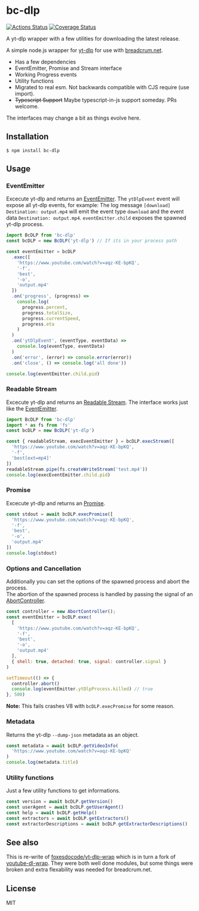 # bc-dlp
[![Actions Status](https://github.com/hifiwi-fi/bc-dlp/workflows/tests/badge.svg)](https://github.com/hifiwi-fi/bc-dlp/actions)
[![Coverage Status](https://coveralls.io/repos/github/hifiwi-fi/bc-dlp/badge.svg?branch=master)](https://coveralls.io/github/hifiwi-fi/bc-dlp?branch=master)

A yt-dlp wrapper with a few utilities for downloading the latest release.

A simple node.js wrapper for [yt-dlp](https://github.com/yt-dlp/yt-dlp) for use with [breadcrum.net](https://breadcrum.net).

- Has a few dependencies
- EventEmitter, Promise and Stream interface
- Working Progress events
- Utility functions
- Migrated to real esm. Not backwards compatible with CJS require (use import).
- ~~Typescript Support~~ Maybe typescript-in-js support someday. PRs welcome.

The interfaces may change a bit as things evolve here.

## Installation

```console
$ npm install bc-dlp
```

## Usage

### EventEmitter

Excecute yt-dlp and returns an [EventEmitter](https://nodejs.org/api/events.html#events_class_eventemitter).
The `ytDlpEvent` event will expose all yt-dlp events, for example:
The log message `[download] Destination: output.mp4` will emit the event type `download` and the event data `Destination: output.mp4`.
`eventEmitter.child` exposes the spawned yt-dlp process.

```js
import BcDLP from 'bc-dlp'
const bcDLP = new BcDLP('yt-dlp') // If its in your process path

const eventEmitter = bcDLP
  .exec([
    'https://www.youtube.com/watch?v=aqz-KE-bpKQ',
    '-f',
    'best',
    '-o',
    'output.mp4'
  ])
  .on('progress', (progress) =>
    console.log(
      progress.percent,
      progress.totalSize,
      progress.currentSpeed,
      progress.eta
    )
  )
  .on('ytDlpEvent', (eventType, eventData) =>
    console.log(eventType, eventData)
  )
  .on('error', (error) => console.error(error))
  .on('close', () => console.log('all done'))

console.log(eventEmitter.child.pid)
```

### Readable Stream

Excecute yt-dlp and returns an [Readable Stream](https://nodejs.org/api/stream.html#stream_class_stream_readable).
The interface works just like the [EventEmitter](#EventEmitter).

```javascript
import BcDLP from 'bc-dlp'
import * as fs from 'fs'
const bcDLP = new BcDLP('yt-dlp')

const { readableStream, execEventEmitter } = bcDLP.execStream([
  'https://www.youtube.com/watch?v=aqz-KE-bpKQ',
  '-f',
  'best[ext=mp4]'
])
readableStream.pipe(fs.createWriteStream('test.mp4'))
console.log(execEventEmitter.child.pid)
```

### Promise

Excecute yt-dlp and returns an [Promise](https://developer.mozilla.org/en-US/docs/Web/JavaScript/Reference/Global_Objects/Promise).

```javascript
const stdout = await bcDLP.execPromise([
  'https://www.youtube.com/watch?v=aqz-KE-bpKQ',
  '-f',
  'best',
  '-o',
  'output.mp4'
])
console.log(stdout)
```

### Options and Cancellation

Additionally you can set the options of the spawned process and abort the process.  
The abortion of the spawned process is handled by passing the signal of an [AbortController](https://developer.mozilla.org/en-US/docs/Web/API/AbortController).

```javascript
const controller = new AbortController();
const eventEmitter = bcDLP.exec(
  [
    'https://www.youtube.com/watch?v=aqz-KE-bpKQ',
    '-f',
    'best',
    '-o',
    'output.mp4'
  ],
  { shell: true, detached: true, signal: controller.signal }
)

setTimeout(() => {
  controller.abort()
  console.log(eventEmitter.ytDlpProcess.killed) // true
}, 500)
```

**Note:** This fails crashes V8 with `bcDLP.execPromise` for some reason. 

### Metadata

Returns the yt-dlp `--dump-json` metadata as an object.

```javascript
const metadata = await bcDLP.getVideoInfo(
  'https://www.youtube.com/watch?v=aqz-KE-bpKQ'
)
console.log(metadata.title)
```

### Utility functions

Just a few utility functions to get informations.

```javascript
const version = await bcDLP.getVersion()
const userAgent = await bcDLP.getUserAgent()
const help = await bcDLP.getHelp()
const extractors = await bcDLP.getExtractors()
const extractorDescriptions = await bcDLP.getExtractorDescriptions()
```

## See also

This is re-write of [foxesdocode/yt-dlp-wrap](https://github.com/foxesdocode/yt-dlp-wrap#readme) which is in turn a fork of [youtube-dl-wrap](https://github.com/ghjbnm/youtube-dl-wrap). They were both well done modules, but some things were broken and extra flexability was needed for breadcrum.net.

## License

MIT
